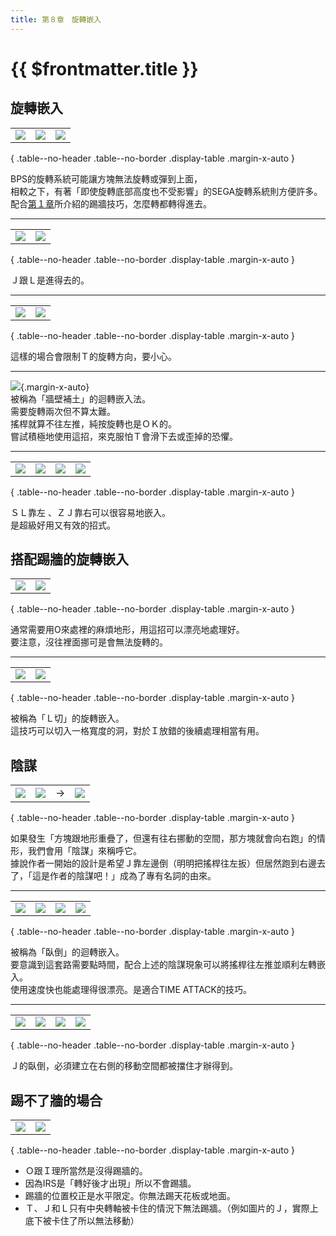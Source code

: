 ```yaml
---
title: 第８章　旋轉嵌入
---
```


# {{ $frontmatter.title }}

## 旋轉嵌入

|      |      |      |
| :--: | :--: | :--: |
| ![](/img/8/01.gif) | ![](/img/8/02.gif) | ![](/img/8/03.gif) | 

{ .table--no-header .table--no-border .display-table .margin-x-auto }

BPS的旋轉系統可能讓方塊無法旋轉或彈到上面，  
相較之下，有著「即使旋轉底部高度也不受影響」的SEGA旋轉系統則方便許多。  
配合[第１章](./1.md)所介紹的踢牆技巧，怎麼轉都轉得進去。  

------

|      |      |
| :--: | :--: |
| ![](/img/8/04.gif) | ![](/img/8/05.gif) |

{ .table--no-header .table--no-border .display-table .margin-x-auto }

Ｊ跟Ｌ是進得去的。

------

|      |      |
| :--: | :--: |
| ![](/img/8/06.gif) | ![](/img/8/07.gif) |

{ .table--no-header .table--no-border .display-table .margin-x-auto }

這樣的場合會限制Ｔ的旋轉方向，要小心。

------

![](/img/8/08.gif){.margin-x-auto}  
被稱為「牆壁補土」的迴轉嵌入法。  
需要旋轉兩次但不算太難。  
搖桿就算不往左推，純按旋轉也是ＯＫ的。  
嘗試積極地使用這招，來克服怕Ｔ會滑下去或歪掉的恐懼。  

------

|      |      |      |      |
| :--: | :--: | :--: | :--: |
| ![](/img/8/09.gif) | ![](/img/8/10.gif) | ![](/img/8/11.gif) | ![](/img/8/12.gif) | 

{ .table--no-header .table--no-border .display-table .margin-x-auto }

ＳＬ靠左  、ＺＪ靠右可以很容易地嵌入。  
是超級好用又有效的招式。   


## 搭配踢牆的旋轉嵌入

|      |      |
| :--: | :--: |
| ![](/img/8/15.gif) | ![](/img/8/16.gif) |

{ .table--no-header .table--no-border .display-table .margin-x-auto }

通常需要用O來處裡的麻煩地形，用這招可以漂亮地處理好。  
要注意，沒往裡面挪可是會無法旋轉的。  

------

|      |      |
| :--: | :--: |
| ![](/img/8/17.gif) | ![](/img/8/18.gif) |

{ .table--no-header .table--no-border .display-table .margin-x-auto }

被稱為「Ｌ切」的旋轉嵌入。  
這技巧可以切入一格寬度的洞，對於Ｉ放錯的後續處理相當有用。  


## 陰謀

|      |      |      |      |
| :--: | :--: | :--: | :--: |
| ![](/img/8/19.gif) | ![](/img/8/20.png) | → | ![](/img/8/21.png) | 

{ .table--no-header .table--no-border .display-table .margin-x-auto }

如果發生「方塊跟地形重疊了，但還有往右挪動的空間，那方塊就會向右跑」的情形，我們會用「陰謀」來稱呼它。  
據說作者一開始的設計是希望Ｊ靠左邊倒（明明把搖桿往左扳）但居然跑到右邊去了，「這是作者的陰謀吧！」成為了專有名詞的由來。  

---

|      |      |      |      |
| :--: | :--: | :--: | :--: |
| ![](/img/8/22.gif) | ![](/img/8/23.gif) | ![](/img/8/24.gif) | ![](/img/8/25.gif) | 

{ .table--no-header .table--no-border .display-table .margin-x-auto }

被稱為「臥倒」的迴轉嵌入。  
要意識到這套路需要點時間，配合上述的陰謀現象可以將搖桿往左推並順利左轉嵌入。  
使用速度快也能處理得很漂亮。是適合TIME ATTACK的技巧。  

---

|      |      |      |      |
| :--: | :--: | :--: | :--: |
| ![](/img/8/26.gif) | ![](/img/8/27.gif) | ![](/img/8/28.gif) | ![](/img/8/29.gif) | 

{ .table--no-header .table--no-border .display-table .margin-x-auto }

Ｊ的臥倒，必須建立在右側的移動空間都被擋住才辦得到。  


## 踢不了牆的場合

|      |      |
| :--: | :--: |
| ![](/img/8/30.png) | ![](/img/8/30.gif) |

{ .table--no-header .table--no-border .display-table .margin-x-auto }

- Ｏ跟Ｉ理所當然是沒得踢牆的。
- 因為IRS是「轉好後才出現」所以不會踢牆。
- 踢牆的位置校正是水平限定。你無法踢天花板或地面。
- Ｔ、Ｊ和Ｌ只有中央轉軸被卡住的情況下無法踢牆。（例如圖片的Ｊ，實際上底下被卡住了所以無法移動）

